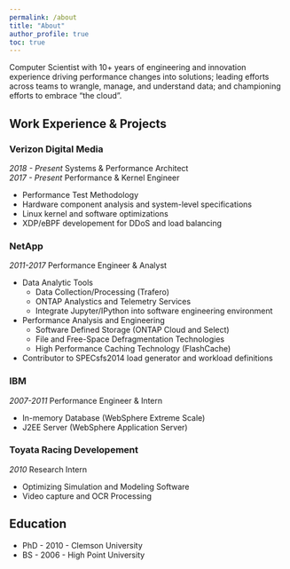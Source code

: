```yaml
---
permalink: /about
title: "About"
author_profile: true
toc: true
---
```


Computer Scientist with 10+ years of engineering and innovation experience driving performance changes into solutions; leading efforts across teams to wrangle, manage, and understand data; and championing efforts to embrace “the cloud”.
## Work Experience & Projects ##
### Verizon Digital Media ###
_2018 - Present_ Systems & Performance Architect<br/>
_2017 - Present_ Performance & Kernel Engineer
* Performance Test Methodology
* Hardware component analysis and system-level specifications
* Linux kernel and software optimizations
* XDP/eBPF developement for DDoS and load balancing

### NetApp ###
_2011-2017_ Performance Engineer & Analyst
* Data Analytic Tools
  * Data Collection/Processing (Trafero)
  * ONTAP Analystics and Telemetry Services
  * Integrate Jupyter/IPython into software engineering environment
* Performance Analysis and Engineering
  * Software Defined Storage (ONTAP Cloud and Select)
  * File and Free-Space Defragmentation Technologies
  * High Performance Caching Technology (FlashCache)
* Contributor to SPECsfs2014 load generator and workload definitions

### IBM ###
_2007-2011_ Performance Engineer & Intern
* In-memory Database (WebSphere Extreme Scale)
* J2EE Server (WebSphere Application Server)

### Toyata Racing Developement ###
_2010_ Research Intern
* Optimizing Simulation and Modeling Software
* Video capture and OCR Processing 

## Education ##
* PhD - 2010 - Clemson University
* BS - 2006 - High Point University
